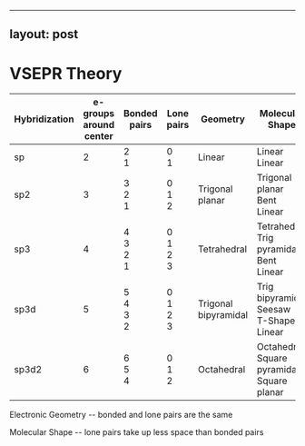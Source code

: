   ---
  layout: post
  ---
  
# VSEPR Theory

| **Hybridization** | **e- groups around center** | **Bonded pairs** | **Lone pairs**   | **Geometry**             | **Molecular Shape**                              | **Bond Angle** |
|-------------------|-----------------------------|------------------|------------------|--------------------------|--------------------------------------------------|----------------|
| sp                | 2                           | 2<br>1           | 0<br>1           | Linear                   | Linear<br>Linear                                 | 180°           |
| sp2               | 3                           | 3<br>2<br>1      | 0<br>1<br>2      | Trigonal planar          | Trigonal planar<br>Bent<br>Linear                | 120°           |
| sp3               | 4                           | 4<br>3<br>2<br>1 | 0<br>1<br>2<br>3 | Tetrahedral              | Tetrahedral<br>Trig pyramidal<br>Bent<br>Linear  | 109.5°         |
| sp3d              | 5                           | 5<br>4<br>3<br>2 | 0<br>1<br>2<br>3 | Trigonal <br>bipyramidal | Trig bipyramidal<br>Seesaw<br>T-Shaped<br>Linear | 90° and 120    |
| sp3d2             | 6                           | 6<br>5<br>4      | 0<br>1<br>2      | Octahedral               | Octahedral<br>Square pyramidal<br>Square planar  | 90°            |

Electronic Geometry -- bonded and lone pairs are the same

Molecular Shape -- lone pairs take up less space than bonded pairs

